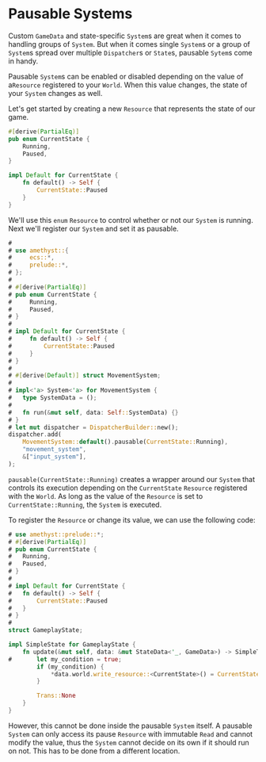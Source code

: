 # Pausable Systems

Custom `GameData` and state-specific `System`s are great when it comes to handling groups of `System`. But when it comes single `System`s or a group of `System`s spread over multiple `Dispatcher`s or `State`s, pausable `Sytem`s come in handy.

Pausable `System`s can be enabled or disabled depending on the value of a`Resource` registered to your `World`. When this value changes, the state of your `System` changes as well.

Let's get started by creating a new `Resource` that represents the state of our game.

```rust
#[derive(PartialEq)]
pub enum CurrentState {
    Running,
    Paused,
}

impl Default for CurrentState {
    fn default() -> Self {
        CurrentState::Paused
    }
}
```

We'll use this `enum` `Resource` to control whether or not our `System` is running. Next we'll register our `System` and set it as pausable.

```rust
#
# use amethyst::{
#     ecs::*,
#     prelude::*,
# };
# 
# #[derive(PartialEq)]
# pub enum CurrentState {
#     Running,
#     Paused,
# }
# 
# impl Default for CurrentState {
#     fn default() -> Self {
#         CurrentState::Paused
#     }
# }
#
# #[derive(Default)] struct MovementSystem;
# 
# impl<'a> System<'a> for MovementSystem {
#   type SystemData = ();
#
#   fn run(&mut self, data: Self::SystemData) {}
# }
# let mut dispatcher = DispatcherBuilder::new();
dispatcher.add(
    MovementSystem::default().pausable(CurrentState::Running),
    "movement_system",
    &["input_system"],
);
```

`pausable(CurrentState::Running)` creates a wrapper around our `System` that controls its execution depending on the `CurrentState` `Resource` registered with the `World`. As long as the value of the `Resource` is set to `CurrentState::Running`, the `System` is executed.

To register the `Resource` or change its value, we can use the following code:

```rust
# use amethyst::prelude::*;
# #[derive(PartialEq)]
# pub enum CurrentState {
#   Running,
#   Paused,
# }
# 
# impl Default for CurrentState {
#   fn default() -> Self {
#       CurrentState::Paused
#   }
# }
# 
struct GameplayState;

impl SimpleState for GameplayState {
    fn update(&mut self, data: &mut StateData<'_, GameData>) -> SimpleTrans {
#       let my_condition = true;
        if (my_condition) {
            *data.world.write_resource::<CurrentState>() = CurrentState::Paused;
        }

        Trans::None
    }
}
```

However, this cannot be done inside the pausable `System` itself. A pausable `System` can only access its pause `Resource` with immutable `Read` and cannot modify the value, thus the `System` cannot decide on its own if it should run on not. This has to be done from a different location.
